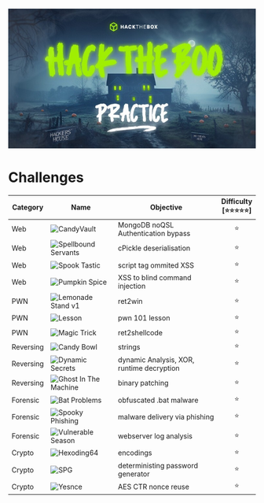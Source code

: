 ![hacktheboo](/images/hacktheboo.jpg)


# Challenges

| Category | Name | Objective | Difficulty <br /> [⭐⭐⭐⭐⭐] |
| -------- | ---- | --------- | :---------------------------: |
| Web      | ![CandyVault](/web/CandyVault)                  | MongoDB noQSL Authentication bypass | ⭐
| Web      | ![Spellbound Servants](/web/SpellboundServants) | cPickle deserialisation | ⭐
| Web      | ![Spook Tastic](/web/SpookTastic)               | script tag ommited XSS | ⭐
| Web      | ![Pumpkin Spice](/web/PumpkinSpice)             | XSS to blind command injection | ⭐
| PWN      | ![Lemonade Stand v1](/pwn/LemonadeStandv1)      | ret2win                        | ⭐
| PWN      | ![Lesson](/pwn/Lesson)                          | pwn 101 lesson                 | ⭐
| PWN      | ![Magic Trick](/pwn/MagicTrick)                 | ret2shellcode                  | ⭐
| Reversing| ![Candy Bowl](/rev/CandyBowl)                   | strings                        | ⭐
| Reversing| ![Dynamic Secrets](/rev/DynamicSecrets)         | dynamic Analysis, XOR, runtime decryption | ⭐
| Reversing| ![Ghost In The Machine](/rev/GhostInTheMachine) | binary patching                           | ⭐
| Forensic | ![Bat Problems](/forensic/BatProblems)          | obfuscated .bat malware                   | ⭐
| Forensic | ![Spooky Phishing](/forensic/SpookyPhishing)    | malware delivery via phishing             | ⭐
| Forensic | ![Vulnerable Season](/forensic/VulnerableSeason)| webserver log analysis                    | ⭐
| Crypto   | ![Hexoding64](/crypto/Hexoding64)               | encodings                                 | ⭐
| Crypto   | ![SPG](/crypto/SPG)                             | deterministing password generator         | ⭐
| Crypto   | ![Yesnce](/crypto/Yesnce)                       | AES CTR nonce reuse                       | ⭐


